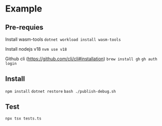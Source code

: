 # Example


## Pre-requies

Install wasm-tools
`dotnet workload install wasm-tools`

Install nodejs v18
`nvm use v18`

Github cli (https://github.com/cli/cli#installation)
`brew install gh`
`gh auth login`

## Install

`npm install`
`dotnet restore`
`bash ./publish-debug.sh`

## Test

`npx tsx tests.ts`
